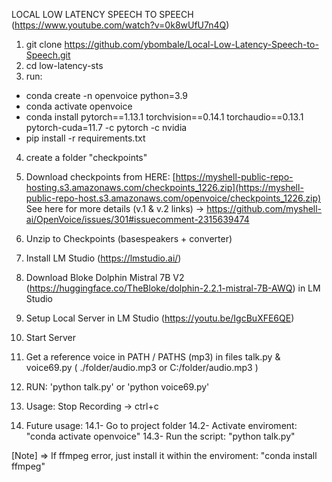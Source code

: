 LOCAL LOW LATENCY SPEECH TO SPEECH (https://www.youtube.com/watch?v=0k8wUfU7n4Q)

1. git clone https://github.com/ybombale/Local-Low-Latency-Speech-to-Speech.git
2. cd low-latency-sts
3. run:
- conda create -n openvoice python=3.9
- conda activate openvoice
- conda install pytorch==1.13.1 torchvision==0.14.1 torchaudio==0.13.1 pytorch-cuda=11.7 -c pytorch -c nvidia
- pip install -r requirements.txt
4. create a folder "checkpoints"
5. Download checkpoints from HERE: [https://myshell-public-repo-hosting.s3.amazonaws.com/checkpoints_1226.zip](https://myshell-public-repo-host.s3.amazonaws.com/openvoice/checkpoints_1226.zip)
     See here for more details (v.1 & v.2 links) → https://github.com/myshell-ai/OpenVoice/issues/301#issuecomment-2315639474
6. Unzip to Checkpoints (basespeakers + converter)
7. Install LM Studio (https://lmstudio.ai/)
8. Download Bloke Dolphin Mistral 7B V2 (https://huggingface.co/TheBloke/dolphin-2.2.1-mistral-7B-AWQ) in LM Studio
9. Setup Local Server in LM Studio (https://youtu.be/IgcBuXFE6QE)
10. Start Server
11. Get a reference voice in PATH / PATHS (mp3) in files talk.py & voice69.py ( ./folder/audio.mp3 or C:/folder/audio.mp3 )

12. RUN: 'python talk.py' or 'python voice69.py'
13. Usage: Stop Recording → ctrl+c
14. Future usage:
     14.1- Go to project folder
     14.2- Activate enviroment: "conda activate openvoice"
     14.3- Run the script: "python talk.py"

[Note] => If ffmpeg error, just install it within the enviroment: "conda install ffmpeg"
